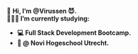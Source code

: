 👋 <b>Hi, I’m @Virussen 😈.<br>
👨🏼‍🎓 I’m currently studying:
 - 💻 Full Stack Development Bootcamp. 
 - 🏦 @ Novi Hogeschool Utrecht.</b>

<!---
Virussen/Virussen is a ✨ special ✨ repository because its `README.md` (this file) appears on your GitHub profile.
You can click the Preview link to take a look at your changes.
--->
